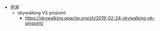 * 资源
  * skywalking VS pinpoint
    * https://skywalking.apache.org/zh/2019-02-24-skywalking-pk-pinpoint/